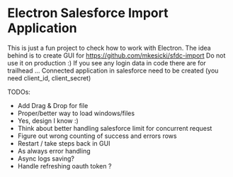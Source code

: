 # Electron Salesforce Import Application

This is just a fun project to check how to work with Electron.
The idea behind is to create GUI for https://github.com/mkesicki/sfdc-import
Do not use it on production :)
If you see any login data in code there are for trailhead ...
Connected application in salesforce need to be created (you need client_id, client_secret)

TODOs:
- Add Drag & Drop for file
- Proper/better way to load windows/files
- Yes, design I know :)
- Think about better handling salesforce limit for concurrent request
- Figure out wrong counting of success and errors rows
- Restart / take steps back in GUI
- As always error handling
- Async logs saving?
- Handle refreshing oauth token ?